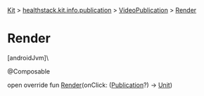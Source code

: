 
[Kit](../../../kit.html) > [healthstack.kit.info.publication](../index.html) > [VideoPublication](index.html) > [Render](-render.html)



# Render



[androidJvm]\




@Composable



open override fun [Render](-render.html)(onClick: ([Publication](../-publication/index.html)?) -&gt; [Unit](https://kotlinlang.org/api/latest/jvm/stdlib/kotlin/-unit/index.html))




